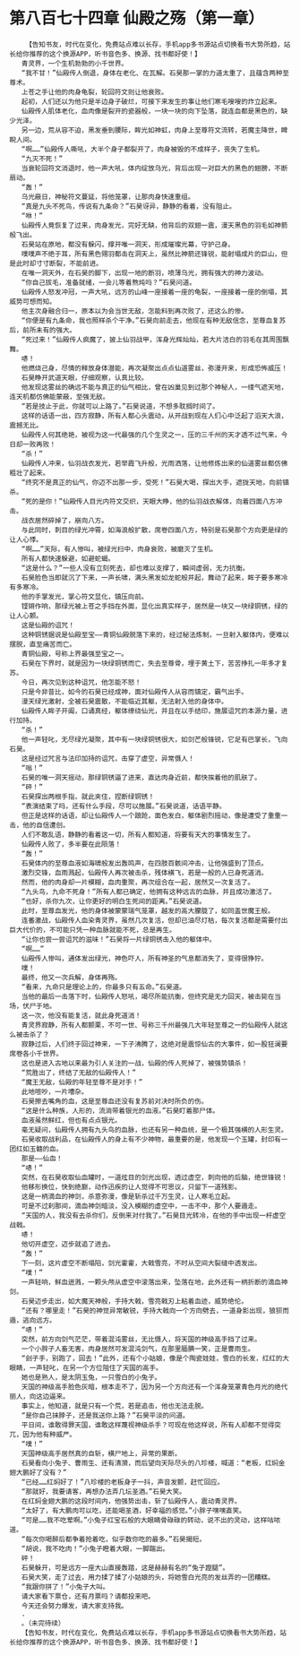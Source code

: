 # 第八百七十四章 仙殿之殇（第一章）
        【告知书友，时代在变化，免费站点难以长存，手机app多书源站点切换看书大势所趋，站长给你推荐的这个换源APP，听书音色多、换源、找书都好使！】
       青灵界，一个生机勃勃的小千世界。
       “我不甘！”仙殿传人倒退，身体在老化、在瓦解。石昊那一掌的力道太重了，且蕴含两种至尊术。
       上苍之手让他的肉身龟裂，轮回符文则让他衰败。
       起初，人们还以为他只是半边身子破烂，可接下来发生的事让他们寒毛嗖嗖的炸立起来。
       仙殿传人肌体老化，血肉像是裂开的瓷器般，一块一块的向下坠落，就连血都是黑色的，缺少光泽。
       另一边，荒从容不迫，黑发垂到腰际，眸光如神虹，肉身上至尊符文流转，若魔主降世，睥睨人间。
       “啊……”仙殿传人嘶吼，大半个身子都裂开了，肉身被毁的不成样子，丧失了生机。
       “九灭不死！”
       当衰轮回符文消退时，他一声大吼，体内绽放乌光，背后出现一对巨大的黑色的翅膀，不断扇动。
       “轰！”
       乌光蔽日，神秘符文蔓延，将他笼罩，让那肉身快速重组。
       “真是九头不死鸟，传说有九条命？”石昊讶异，静静的看着，没有阻止。
       “咻！”
       仙殿传人竟恢复了过来，肉身发光，完好无缺，他背后的双翅一震，漫天黑色的羽毛如神箭般飞出。
       石昊站在原地，都没有躲闪，撑开唯一洞天，形成璀璨光幕，守护己身。
       噗噗声不绝于耳，所有黑色翎羽都击在洞天上，虽然比神箭还锋锐，能射塌成片的巨山，但是此时却寸寸断裂，不能前进。
       在唯一洞天外，在石昊的脚下，出现一地的断羽，喷薄乌光，拥有强大的神力波动。
       “你自己拔毛，准备就绪，一会儿等着熬炖吗？”石昊问道。
       仙殿传人怒发冲冠，一声大吼，远方的山峰一座接着一座的龟裂，一座接着一座的倒塌，其威势可想而知。
       他主次身融合归一，原本以为会当世无敌，怎能料到再次败了，还这么的惨。
       “你便是有九条命，我也照样杀个干净。”石昊向前走去，他现在有种无敌信念，至尊血复苏后，前所未有的强大。
       “死过来！”仙殿传人疯魔了，披上仙羽战甲，浑身光辉灿灿，若大片洁白的羽毛在其周围飘舞。
       哧！
       他燃烧己身，尽情的释放身体潜能，再次凝聚出点点仙道雾丝，弥漫开来，形成恐怖威压！
       石昊睁开武道天眼，仔细观察，认真比较。
       他发现这雾丝的确远不能与真正的仙气相比，曾在凶巢见到过那个神秘人，一缕气遮天地，连天机都仿佛能蒙蔽，至强无敌。
       “若是技止于此，你就可以上路了。”石昊说道，不想多耽搁时间了。
       这样的话语一出，四方寂静，所有人都心头震动，从开战到现在人们心中泛起了滔天大浪，震撼无比。
       仙殿传人何其绝艳，被视为这一代最强的几个生灵之一，压的三千州的天才透不过气来，今日却一败再败！
       “杀！”
       仙殿传人冲来，仙羽战衣发光，若举霞飞升般，光雨洒落，让他修炼出来的仙道雾丝都仿佛粗壮了起来。
       “终究不是真正的仙气，你迈不出那一步，受死！”石昊大喝，探出大手，遮拢天地，向前镇杀。
       “死的是你！”仙殿传人目光内符文交织，天眼大睁，他的仙羽战衣解体，向着四面八方冲击。
       战衣居然碎掉了，崩向八方。
       与此同时，刺目的绿光冲霄，如海浪般扩散，席卷四面八方，特别是石昊那个方向更是绿的让人心悸。
       “啊……”天际，有人惨叫，被绿光扫中，肉身衰败，被磨灭了生机。
       所有人都快速躲避，如避蛇蝎。
       “这是什么？”一些人没有立刻死去，却也难以支撑了，瞬间虚弱，无力抗衡。
       石昊脸色当即就沉了下来，一声长啸，满头黑发如龙蛇般并起，舞动了起来，眸子要多寒冷有多寒冷。
       他的手掌发光，掌心符文显化，镇压向前。
       铿锵作响，那绿光被上苍之手挡在外面，显化出真实样子，居然是一块又一块绿铜锈，绿的让人心颤。
       这是仙殿的诅咒！
       这种铜锈据说是仙殿至宝——青铜仙殿脱落下来的，经过秘法炼制，一旦射入躯体内，便难以摆脱，直至痛苦而亡。
       青铜仙殿，号称上界最强至宝之一。
       石昊在下界时，就是因为一块绿铜锈而亡，失去至尊骨，埋于黄土下，苦苦挣扎一年多才复苏。
       今日，再次见到这种诅咒，他怎能不怒！
       只是今非昔比，如今的石昊已经成神，面对仙殿传人从容而镇定，霸气出手。
       漫天绿光激射，全被石昊震散，不能临近其躯，无法射入他的身体中。
       仙殿传人眸子开阖，口诵真经，躯体缭绕仙光，并且在以手结印，施展诅咒的本源力量，进行加持。
       “杀！”
       他一声轻叱，无尽绿光凝聚，其中有一块绿铜锈很大，如剑芒般锋锐，它足有巴掌长，飞向石昊。
       这是经过咒言与法印加持的诅咒，击穿了虚空，异常慑人！
       “嗡！”
       石昊的唯一洞天摇动，那绿铜锈逼了进来，直达肉身近前，都快挨着他的肌肤了。
       “砰！”
       石昊探出两根手指，就此夹住，捏断绿铜锈！
       “表演结束了吗，还有什么手段，尽可以施展。”石昊说道，话语平静。
       但正是这样的话语，却让仙殿传人一个踉跄，面色发白，躯体剧烈摇动，像是遭受了重重一击，他的自信遭创。
       人们不敢乱语，静静的看着这一切，所有人都知道，将要有天大的事情发生了。
       仙殿传人败了，多半要在此陨落！
       “轰！”
       石昊体内的至尊血液如海啸般发出轰鸣声，在四肢百骸间冲击，让他强盛到了顶点。
       激烈交锋，血雨溅起，仙殿传人再次被击杀，残体横飞，若是一般的人已身死道消。
       然而，他的肉身却一片模糊，血肉重聚，再次组合在一起，居然又一次复活了。
       “九头鸟，九命不死身！”所有人都已确定，他拥有这种远古的血脉，并且成功激活了。
       “也好，杀你九次，让你更好的明白生死间的距离。”石昊说道。
       此时，至尊血发光，他的身体被蒙蒙瑞气笼罩，越发的高大朦胧了，如同盖世魔王般。
       连番激战，仙殿传人血染青灵界，虽然几次复活，但却已油尽灯枯，每次复活都是需要付出巨大代价的，不可能只凭一种血脉就能不死，总是再生。
       “让你也尝一尝诅咒的滋味！”石昊将一片绿铜锈击入他的躯体中。
       “啊……”
       仙殿传人惨叫，通体发出绿光，神色吓人，所有神圣的气息都消失了，变得很狰狞。
       噗！
       最终，他又一次兵解，身体再殇。
       “看来，九命只是理论上的，你最多只有五命。”石昊道。
       当他的最后一击落下时，仙殿传人怒吼，竭尽所能抗衡，但终究是无力回天，被击毙在当场，伏尸于地。
       这一次，他没有能复活，就此身死道消！
       青灵界寂静，所有人都颤栗，不可一世、号称三千州最强几大年轻至尊之一的仙殿传人就这么被击杀了？
       寂静过后，人们终于回过神来，一下子沸腾了，这绝对是震惊仙古的大事件，如一股狂澜要席卷各小千世界。
       这也是进入古地以来最为引人关注的一战，仙殿的传人死掉了，被强势镇杀！
       “荒胜出了，终结了无敌的仙殿传人！”
       “魔王无敌，仙殿的年轻至尊不是对手！”
       此地喧吵，一片嘈杂。
       石昊擦去嘴角的血，这是至尊血还没有复苏前对决时所负的伤。
       “这是什么种族，人形的，流淌带着银光的血液。”石昊盯着那尸体。
       血液虽然鲜红，但也有点点银光。
       毫无疑问，仙殿传人拥有九头鸟的血脉，也还有另一种血统，是一个极其强横的人形生灵。
       石昊收取战利品，在仙殿传人的身上有不少神物，最重要的是，他发现一个玉罐，封印有一团红如玉髓的血。
       那是——仙血！
       “哧！”
       突然，在石昊收取仙血罐时，一道炫目的剑光出现，透过虚空，刺向他的后脑，绝世锋锐！
       他移形换位，快到绝巅，动作迅疾的让人觉得不可思议，只留下一道残影。
       这是一柄滴血的神剑，杀意弥漫，像是斩杀过千万生灵，让人寒毛立起。
       可是不过刹那间，滴血神剑暗淡，没入模糊的虚空中，一击不中，那个人要遁走。
       “天国的人，我没有去杀你们，反倒来对付我了。”石昊目光转冷，在他的手中出现一杆虚空战戟。
       哧！
       他切开虚空，迈步就追了进去。
       “轰！”
       下一刻，这片虚空不断塌陷，剑光霍霍，大戟雪亮，不时从空间大裂缝中透发出。
       “噗！”
       一声轻响，鲜血迸溅，一颗头颅从虚空中滚落出来，坠落在地，此外还有一柄折断的滴血神剑。
       石昊迈步走出，如大魔天神般，手持大戟，雪亮戟刃上粘着血迹，威势绝伦。
       “还有？哪里走！”石昊的神觉异常敏锐，手持大戟向一个方向劈去，一道身影出现，狼狈而遁，逃向远方。
       “哧！”
       突然，前方向剑气茫茫，带着混沌雾丝，无比慑人，将天国的神级高手挡了过来。
       一个小胖子人畜无害，肉身居然可发混沌剑气，在那里腼腆一笑，正是曹雨生。
       “刽子手，别跑了，回去！”此外，还有个小姑娘，像是个陶瓷娃娃，雪白的长发，红红的大眼睛，一声轻叱，在另一个方位阻住了天国的高手。
       她也是熟人，是太阴玉兔，一只雪白的小兔子。
       天国的神级高手脸色灰暗，根本走不了，因为另一个方向还有一个浑身笼罩青色月光的绝代丽人，向这边逼来。
       事实上，他知道，就是只有一个荒，若是追击，他也无法走脱。
       “是你自己抹脖子，还是我送你上路？”石昊平淡的问道。
       平日间，谁敢得罪天国，谁敢这样蔑视神级杀手？可现在他这样说，所有人却都不觉得突兀，因为他有种威严。
       “噗！”
       天国神级高手居然真的自斩，横尸地上，异常的果断。
       石昊看向小兔子、曹雨生、还有清漪，而后望向天际尽头的八珍楼，喊道：“老板，红焖金翅大鹏好了没有？”
       “已经……红焖好了！”八珍楼的老板身子一抖，声音发颤，赶忙回应。
       “那就好，我要请客，再想办法弄几坛圣酒。”石昊大笑。
       在红焖金翅大鹏的这段时间内，他强势出击，斩了仙殿传人，震动青灵界。
       “太好了，有大鹏肉可以吃，还能喝圣酒，好幸福的感觉。”小胖子嘿嘿直笑。
       “可是……我不吃荤啊。”小兔子红宝石般的大眼睛骨碌碌的转动，说不出的灵动，这样咕哝道。
       “每次你喝醉后都争着抢着吃，似乎数你吃的最多。”石昊揭短。
       “胡说，我不吃肉！”小兔子瞪着大眼，一脚踹出。
       砰！
       石昊躲开，可是远方一座大山直接轰踏，这是赫赫有名的“兔子蹬腿”。
       石昊大笑，走了过去，用力揉了揉了小姑娘的头，将她雪白光亮的发丝弄的一团糟糕。
       “我跟你拼了！”小兔子大叫。
       请大家看下票仓，还有月票吗？请都投来吧。
       今天还会努力爆发，请大家支持我。
       .
       。（未完待续）
       【告知书友，时代在变化，免费站点难以长存，手机app多书源站点切换看书大势所趋，站长给你推荐的这个换源APP，听书音色多、换源、找书都好使！】